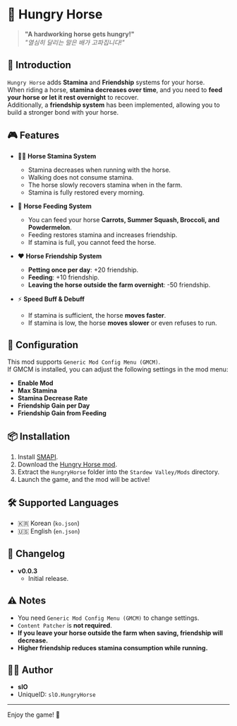 # 🐴 Hungry Horse

> **"A hardworking horse gets hungry!"**  
> _"열심히 달리는 말은 배가 고파집니다!"_

## 📖 Introduction

`Hungry Horse` adds **Stamina** and **Friendship** systems for your horse.  
When riding a horse, **stamina decreases over time**, and you need to **feed your horse or let it rest overnight** to recover.  
Additionally, a **friendship system** has been implemented, allowing you to build a stronger bond with your horse.

## 🎮 Features

- 🏃‍♂️ **Horse Stamina System**

  - Stamina decreases when running with the horse.
  - Walking does not consume stamina.
  - The horse slowly recovers stamina when in the farm.
  - Stamina is fully restored every morning.

- 🍎 **Horse Feeding System**

  - You can feed your horse **Carrots, Summer Squash, Broccoli, and Powdermelon**.
  - Feeding restores stamina and increases friendship.
  - If stamina is full, you cannot feed the horse.

- ❤️ **Horse Friendship System**

  - **Petting once per day**: +20 friendship.
  - **Feeding**: +10 friendship.
  - **Leaving the horse outside the farm overnight**: -50 friendship.

- ⚡ **Speed Buff & Debuff**
  - If stamina is sufficient, the horse **moves faster**.
  - If stamina is low, the horse **moves slower** or even refuses to run.

## 🔧 Configuration

This mod supports `Generic Mod Config Menu (GMCM)`.  
If GMCM is installed, you can adjust the following settings in the mod menu:

- **Enable Mod**
- **Max Stamina**
- **Stamina Decrease Rate**
- **Friendship Gain per Day**
- **Friendship Gain from Feeding**

## 📦 Installation

1. Install [SMAPI](https://smapi.io/).
2. Download the [Hungry Horse mod](link).
3. Extract the `HungryHorse` folder into the `Stardew Valley/Mods` directory.
4. Launch the game, and the mod will be active!

## 🛠️ Supported Languages

- 🇰🇷 Korean (`ko.json`)
- 🇺🇸 English (`en.json`)

## 🔄 Changelog

- **v0.0.3**
  - Initial release.

## ⚠️ Notes

- You need `Generic Mod Config Menu (GMCM)` to change settings.
- `Content Patcher` is **not required**.
- **If you leave your horse outside the farm when saving, friendship will decrease.**
- **Higher friendship reduces stamina consumption while running.**

## 👨‍💻 Author

- **slO**
- UniqueID: `slO.HungryHorse`

---

Enjoy the game! 🐎
